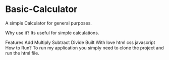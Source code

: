 ﻿# Basic-Calculator
A simple Calculator for general purposes.

Why use it?
Its useful for simple calculations.

Features
Add
Multiply
Subtract
Divide
Built With
love
html
css
javascript
How to Run?
To run my application you simply need to clone the project and run the html file.
